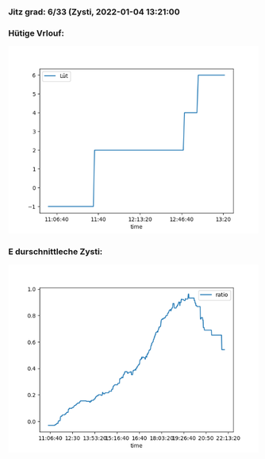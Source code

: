 ### Jitz grad: 6/33 (Zysti, 2022-01-04 13:21:00

### Hütige Vrlouf:
![Graph](Today.png)

### E durschnittleche Zysti:
![Graph](Zysti.png)